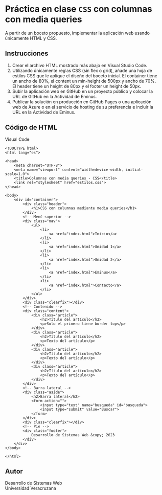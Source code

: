 # Práctica en clase `CSS` con columnas con media queries

A partir de un boceto propuesto, implementar la aplicación web usando únicamente HTML y CSS.

## Instrucciones

1. Crear el archivo HTML mostrado más abajo en Visual Studio Code.
2. Utilizando únicamente reglas CSS (sin flex o grid), añade una hoja de estilos CSS que le aplique el diseño del boceto inicial. El container tiene un ancho de 80%, el content un min-height de 500px y ancho de 70%. El header tiene un height de 80px y el footer un height de 50px.
3. Subir la aplicación web en GitHub en un proyecto público y colocar la URL de GitHub en la Actividad de Eminus.
4. Publicar la solución en producción en GitHub Pages o una aplicación web de Azure o en el servicio de hosting de su preferencia e incluir la URL en la Actividad de Eminus.

## Código de HTML

Visual Code
```
<!DOCTYPE html>
<html lang="es">

<head>
    <meta charset="UTF-8">
    <meta name="viewport" content="width=device-width, initial-scale=1.0">
    <title>Columnas con media queries - CSS</title>
    <link rel="stylesheet" href="estilos.css">
</head>

<body>
    <div id="container">
        <div class="header">
            <h1>CSS con columnas mediante media queries</h1>
        </div>
        <!-- Menú superior -->
        <div class="nav">
            <ul>
                <li>
                    <a href="index.html">Inicio</a>
                </li>
                <li>
                    <a href="index.html">Unidad 1</a>
                </li>
                <li>
                    <a href="index.html">Unidad 2</a>
                </li>
                <li>
                    <a href="index.html">Eminus</a>
                </li>
                <li>
                    <a href="index.html">Contacto</a>
                </li>
            </ul>
        </div>
        <div class="clearfix"></div>
        <!-- Contenido -->
        <div class="content">
            <div class="article">
                <h2>Título del artículo</h2>
                <p>Solo el primero tiene border top</p>
            </div>
            <div class="article">
                <h2>Título del artículo</h2>
                <p>Texto del artículo</p>
            </div>
            <div class="article">
                <h2>Título del artículo</h2>
                <p>Texto del artículo</p>
            </div>
            <div class="article">
                <h2>Título del artículo</h2>
                <p>Texto del artículo</p>
            </div>
        </div>
        <!-- Barra lateral -->
        <div class="aside">
            <h2>Barra lateral</h2>
            <form action="">
                <input type="text" name="busqueda" id="busqueda">
                <input type="submit" value="Buscar">
            </form>
        </div>
        <div class="clearfix"></div>
        <!-- Pie -->
        <div class="footer">
            Desarrollo de Sistemas Web &copy; 2023
        </div>
    </div>
</body>

</html>
```


## Autor

Desarrollo de Sistemas Web  
Universidad Veracruzana